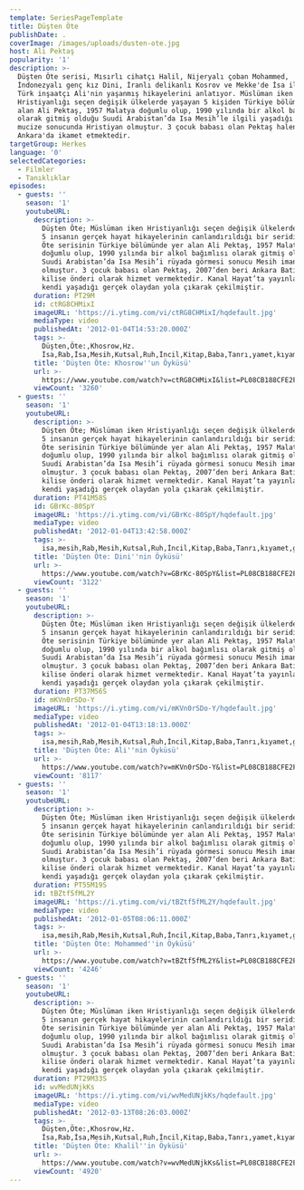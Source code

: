 ```yaml
---
template: SeriesPageTemplate
title: Düşten Öte
publishDate: .
coverImage: /images/uploads/dusten-ote.jpg
host: Ali Pektaş
popularity: '1'
description: >-
  Düşten Öte serisi, Mısırlı cihatçı Halil, Nijeryalı çoban Mohammed,
  İndonezyalı genç kız Dini, İranlı delikanlı Kosrov ve Mekke'de İsa ile tanışan
  Türk inşaatçı Ali'nin yaşanmış hikayelerini anlatıyor. Müslüman iken
  Hristiyanlığı seçen değişik ülkelerde yaşayan 5 kişiden Türkiye bölümünde yer
  alan Ali Pektaş, 1957 Malatya doğumlu olup, 1990 yılında bir alkol bağımlısı
  olarak gitmiş olduğu Suudi Arabistan’da Isa Mesih’le ilgili yaşadığı bir
  mucize sonucunda Hristiyan olmuştur. 3 çocuk babası olan Pektaş halen
  Ankara'da ikamet etmektedir.
targetGroup: Herkes
language: '0'
selectedCategories:
  - Filmler
  - Tanıklıklar
episodes:
  - guests: ''
    season: '1'
    youtubeURL:
      description: >-
        Düşten Öte; Müslüman iken Hristiyanlığı seçen değişik ülkelerde yaşayan
        5 insanın gerçek hayat hikayelerinin canlandırıldığı bir seridir. Düşten
        Öte serisinin Türkiye bölümünde yer alan Ali Pektaş, 1957 Malatya
        doğumlu olup, 1990 yılında bir alkol bağımlısı olarak gitmiş olduğu
        Suudi Arabistan’da Isa Mesih’i rüyada görmesi sonucu Mesih imanlısı
        olmuştur. 3 çocuk babası olan Pektaş, 2007’den beri Ankara Batıkent’te
        kilise önderi olarak hizmet vermektedir. Kanal Hayat’ta yayınlanan film,
        kendi yaşadığı gerçek olaydan yola çıkarak çekilmiştir.
      duration: PT29M
      id: ctRG8CHMixI
      imageURL: 'https://i.ytimg.com/vi/ctRG8CHMixI/hqdefault.jpg'
      mediaType: video
      publishedAt: '2012-01-04T14:53:20.000Z'
      tags: >-
        Düşten,Öte:,Khosrow,Hz.
        İsa,Rab,İsa,Mesih,Kutsal,Ruh,İncil,Kitap,Baba,Tanrı,yamet,kıyamet,günü,Allah,depresyon,şifa,bereket
      title: 'Düşten Öte: Khosrow''un Öyküsü'
      url: >-
        https://www.youtube.com/watch?v=ctRG8CHMixI&list=PL08CB188CFE2F418D&index=2&t=0s
      viewCount: '3260'
  - guests: ''
    season: '1'
    youtubeURL:
      description: >-
        Düşten Öte; Müslüman iken Hristiyanlığı seçen değişik ülkelerde yaşayan
        5 insanın gerçek hayat hikayelerinin canlandırıldığı bir seridir. Düşten
        Öte serisinin Türkiye bölümünde yer alan Ali Pektaş, 1957 Malatya
        doğumlu olup, 1990 yılında bir alkol bağımlısı olarak gitmiş olduğu
        Suudi Arabistan’da Isa Mesih’i rüyada görmesi sonucu Mesih imanlısı
        olmuştur. 3 çocuk babası olan Pektaş, 2007’den beri Ankara Batıkent’te
        kilise önderi olarak hizmet vermektedir. Kanal Hayat’ta yayınlanan film,
        kendi yaşadığı gerçek olaydan yola çıkarak çekilmiştir.
      duration: PT41M58S
      id: GBrKc-80SpY
      imageURL: 'https://i.ytimg.com/vi/GBrKc-80SpY/hqdefault.jpg'
      mediaType: video
      publishedAt: '2012-01-04T13:42:58.000Z'
      tags: >-
        isa,mesih,Rab,Mesih,Kutsal,Ruh,İncil,Kitap,Baba,Tanrı,kıyamet,günü,Allah,depresyon,şifa,bereket,Özgürlük,Hastalık,Bunalım,Esenlik,Rahatlık,Mucize,Hristiyanlık,İman,Hz.,İsa,peygamber,İlah,Ruhsal,Protestan,Türk,Hristiyan,Kıyamet,İntihar,Cennet,Cehennem,din,lanet,Cin,Pastör,Kilise,Ahiret,neler,olacak,yargı
      title: 'Düşten Öte: Dini''nin Öyküsü'
      url: >-
        https://www.youtube.com/watch?v=GBrKc-80SpY&list=PL08CB188CFE2F418D&index=3&t=0s
      viewCount: '3122'
  - guests: ''
    season: '1'
    youtubeURL:
      description: >-
        Düşten Öte; Müslüman iken Hristiyanlığı seçen değişik ülkelerde yaşayan
        5 insanın gerçek hayat hikayelerinin canlandırıldığı bir seridir. Düşten
        Öte serisinin Türkiye bölümünde yer alan Ali Pektaş, 1957 Malatya
        doğumlu olup, 1990 yılında bir alkol bağımlısı olarak gitmiş olduğu
        Suudi Arabistan’da Isa Mesih’i rüyada görmesi sonucu Mesih imanlısı
        olmuştur. 3 çocuk babası olan Pektaş, 2007’den beri Ankara Batıkent’te
        kilise önderi olarak hizmet vermektedir. Kanal Hayat’ta yayınlanan film,
        kendi yaşadığı gerçek olaydan yola çıkarak çekilmiştir.
      duration: PT37M56S
      id: mKVn0rSDo-Y
      imageURL: 'https://i.ytimg.com/vi/mKVn0rSDo-Y/hqdefault.jpg'
      mediaType: video
      publishedAt: '2012-01-04T13:18:13.000Z'
      tags: >-
        isa,mesih,Rab,Mesih,Kutsal,Ruh,İncil,Kitap,Baba,Tanrı,kıyamet,günü,Allah,depresyon,şifa,bereket,Özgürlük,Hastalık,Bunalım,Esenlik,Rahatlık,Mucize,Hristiyanlık,İman,Hz.,İsa,peygamber,İlah,Ruhsal,Protestan,Türk,Hristiyan,Kıyamet,İntihar,Cennet,Cehennem,din,lanet,Cin,Pastör,Kilise,Ahiret,neler,olacak,yargı
      title: 'Düşten Öte: Ali''nin Öyküsü'
      url: >-
        https://www.youtube.com/watch?v=mKVn0rSDo-Y&list=PL08CB188CFE2F418D&index=4&t=0s
      viewCount: '8117'
  - guests: ''
    season: '1'
    youtubeURL:
      description: >-
        Düşten Öte; Müslüman iken Hristiyanlığı seçen değişik ülkelerde yaşayan
        5 insanın gerçek hayat hikayelerinin canlandırıldığı bir seridir. Düşten
        Öte serisinin Türkiye bölümünde yer alan Ali Pektaş, 1957 Malatya
        doğumlu olup, 1990 yılında bir alkol bağımlısı olarak gitmiş olduğu
        Suudi Arabistan’da Isa Mesih’i rüyada görmesi sonucu Mesih imanlısı
        olmuştur. 3 çocuk babası olan Pektaş, 2007’den beri Ankara Batıkent’te
        kilise önderi olarak hizmet vermektedir. Kanal Hayat’ta yayınlanan film,
        kendi yaşadığı gerçek olaydan yola çıkarak çekilmiştir.
      duration: PT55M19S
      id: tBZtf5fML2Y
      imageURL: 'https://i.ytimg.com/vi/tBZtf5fML2Y/hqdefault.jpg'
      mediaType: video
      publishedAt: '2012-01-05T08:06:11.000Z'
      tags: >-
        isa,mesih,Rab,Mesih,Kutsal,Ruh,İncil,Kitap,Baba,Tanrı,kıyamet,günü,Allah,depresyon,şifa,bereket,Özgürlük,Hastalık,Bunalım,Esenlik,Rahatlık,Mucize,Hristiyanlık,İman,Hz.,İsa,peygamber,İlah,Ruhsal,Protestan,Türk,Hristiyan,Kıyamet,İntihar,Cennet,Cehennem,din,lanet,Cin,Pastör,Kilise,Ahiret,neler,olacak,yargı
      title: 'Düşten Öte: Mohammed''in Öyküsü'
      url: >-
        https://www.youtube.com/watch?v=tBZtf5fML2Y&list=PL08CB188CFE2F418D&index=5&t=0s
      viewCount: '4246'
  - guests: ''
    season: '1'
    youtubeURL:
      description: >-
        Düşten Öte; Müslüman iken Hristiyanlığı seçen değişik ülkelerde yaşayan
        5 insanın gerçek hayat hikayelerinin canlandırıldığı bir seridir. Düşten
        Öte serisinin Türkiye bölümünde yer alan Ali Pektaş, 1957 Malatya
        doğumlu olup, 1990 yılında bir alkol bağımlısı olarak gitmiş olduğu
        Suudi Arabistan’da Isa Mesih’i rüyada görmesi sonucu Mesih imanlısı
        olmuştur. 3 çocuk babası olan Pektaş, 2007’den beri Ankara Batıkent’te
        kilise önderi olarak hizmet vermektedir. Kanal Hayat’ta yayınlanan film,
        kendi yaşadığı gerçek olaydan yola çıkarak çekilmiştir.
      duration: PT29M33S
      id: wvMedUNjkKs
      imageURL: 'https://i.ytimg.com/vi/wvMedUNjkKs/hqdefault.jpg'
      mediaType: video
      publishedAt: '2012-03-13T08:26:03.000Z'
      tags: >-
        Düşten,Öte:,Khosrow,Hz.
        İsa,Rab,İsa,Mesih,Kutsal,Ruh,İncil,Kitap,Baba,Tanrı,yamet,kıyamet,günü,Allah,depresyon,şifa,bereket
      title: 'Düşten Öte: Khalil''in Öyküsü'
      url: >-
        https://www.youtube.com/watch?v=wvMedUNjkKs&list=PL08CB188CFE2F418D&index=6&t=0s
      viewCount: '4920'
---
```


